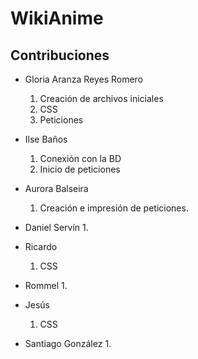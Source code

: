 # WikiAnime

## Contribuciones

- Gloria Aranza Reyes Romero
    1. Creación de archivos iniciales
    2. CSS
    3. Peticiones

- Ilse Baños
    1. Conexión con la BD
    2. Inicio de peticiones

- Aurora Balseira
    1. Creación e impresión de peticiones.

- Daniel Servín
    1. 

- Ricardo
    1. CSS
 
 - Rommel
    1. 

- Jesús
    1. CSS

- Santiago González
    1. 
